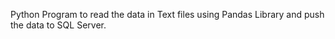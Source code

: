 Python Program to read the data in Text files using Pandas Library and push the data to SQL Server.
